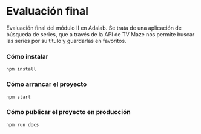 # Evaluación final

Evaluación final del módulo II en Adalab. Se trata de una aplicación de búsqueda de series, que a través de la API de TV Maze nos permite buscar las series por su título y guardarlas en favoritos.

### Cómo instalar

```
npm install
```

### Cómo arrancar el proyecto

```
npm start
```

### Cómo publicar el proyecto en producción

```
npm run docs
```
